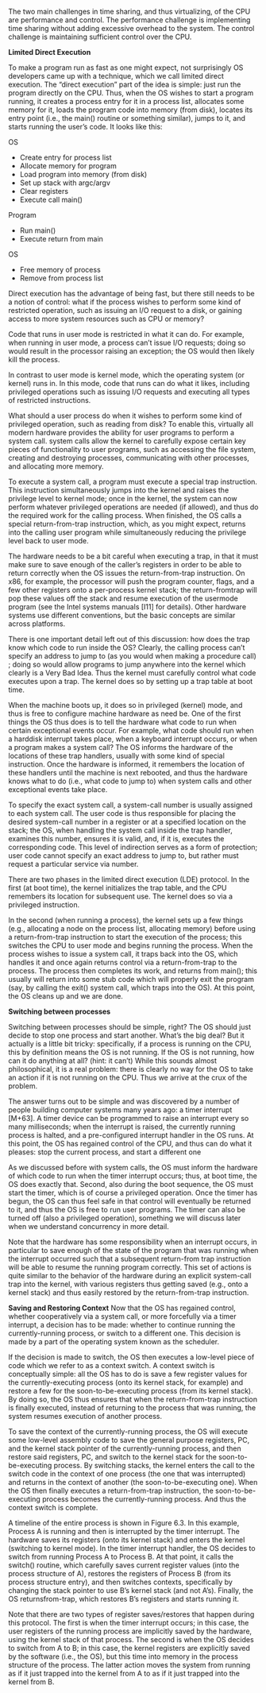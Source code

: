 The two main challenges in time sharing, and thus virtualizing, of the CPU are performance and control. 
The performance challenge is implementing time sharing without adding excessive overhead to the system. 
The control challenge is maintaining sufficient control over the CPU. 

**Limited Direct Execution** 

To make a program run as fast as one might expect, not surprisingly
OS developers came up with a technique, which we call limited direct
execution. The “direct execution” part of the idea is simple: just run the
program directly on the CPU. Thus, when the OS wishes to start a program running, 
it creates a process entry for it in a process list, allocates
some memory for it, loads the program code into memory (from disk), 
locates its entry point (i.e., the main() routine or something similar), jumps
to it, and starts running the user’s code. It looks like this: 

OS 
- Create entry for process list
- Allocate memory for program
- Load program into memory (from disk) 
- Set up stack with argc/argv
- Clear registers
- Execute call main()

Program 
- Run main()
- Execute return from main

OS 
- Free memory of process
- Remove from process list

Direct execution has the advantage of being fast, but there still needs to be a notion of control: 
what if the process wishes to perform some kind of restricted operation, such
as issuing an I/O request to a disk, or gaining access to more system
resources such as CPU or memory?

Code that runs in user mode is restricted in what it
can do. For example, when running in user mode, a process can’t issue
I/O requests; doing so would result in the processor raising an exception;
the OS would then likely kill the process.

In contrast to user mode is kernel mode, which the operating system
(or kernel) runs in. In this mode, code that runs can do what it likes, 
including privileged operations such as issuing I/O requests and executing
all types of restricted instructions.

What should a user process do when it wishes to perform some kind of privileged operation,
such as reading from disk? To enable this, virtually all modern hardware provides the ability 
for user programs to perform a system call. system calls
allow the kernel to carefully expose certain key pieces of functionality to
user programs, such as accessing the file system, creating and destroying processes, communicating 
with other processes, and allocating more memory. 

To execute a system call, a program must execute a special trap instruction. This instruction 
simultaneously jumps into the kernel and raises the privilege level to kernel mode; once in the 
kernel, the system can now perform whatever privileged operations are needed (if allowed), and thus do
the required work for the calling process. When finished, the OS calls a
special return-from-trap instruction, which, as you might expect, returns
into the calling user program while simultaneously reducing the privilege level back to user mode.

The hardware needs to be a bit careful when executing a trap, in that it
must make sure to save enough of the caller’s registers in order to be able
to return correctly when the OS issues the return-from-trap instruction.
On x86, for example, the processor will push the program counter, flags,
and a few other registers onto a per-process kernel stack; the return-fromtrap 
will pop these values off the stack and resume execution of the usermode program 
(see the Intel systems manuals [I11] for details). Other
hardware systems use different conventions, but the basic concepts are
similar across platforms.

There is one important detail left out of this discussion: how does the
trap know which code to run inside the OS? Clearly, the calling process
can’t specify an address to jump to (as you would when making a procedure call)
; doing so would allow programs to jump anywhere into the
kernel which clearly is a Very Bad Idea. Thus the kernel must carefully
control what code executes upon a trap. The kernel does so by setting up 
a trap table at boot time.

When the machine boots up, it does so in privileged (kernel) mode, and thus is free
to configure machine hardware as need be. One of the first things the OS
thus does is to tell the hardware what code to run when certain exceptional events occur.
For example, what code should run when a harddisk interrupt takes place, when a keyboard 
interrupt occurs, or when a program makes a system call? The OS informs the hardware of the
locations of these trap handlers, usually with some kind of special instruction. 
Once the hardware is informed, it remembers the location of
these handlers until the machine is next rebooted, and thus the hardware
knows what to do (i.e., what code to jump to) when system calls and other
exceptional events take place. 

To specify the exact system call, a system-call number is usually assigned to each system call. 
The user code is thus responsible for placing the desired system-call number in 
a register or at a specified location on the stack; the OS, when handling the system 
call inside the trap handler, examines this number, ensures it is valid, and, if it is, 
executes the corresponding code. This level of indirection serves as a form of protection;
user code cannot specify an exact address to jump to, but rather must
request a particular service via number.

There are two phases in the limited direct execution (LDE) protocol.
In the first (at boot time), the kernel initializes the trap table, and the
CPU remembers its location for subsequent use. The kernel does so via a
privileged instruction.

In the second (when running a process), the kernel sets up a few things
(e.g., allocating a node on the process list, allocating memory) before using a return-from-trap instruction to start the execution of the process;
this switches the CPU to user mode and begins running the process.
When the process wishes to issue a system call, it traps back into the OS,
which handles it and once again returns control via a return-from-trap
to the process. The process then completes its work, and returns from
main(); this usually will return into some stub code which will properly
exit the program (say, by calling the exit() system call, which traps into
the OS). At this point, the OS cleans up and we are done. 

**Switching between processes**

Switching between processes should be simple, right? The
OS should just decide to stop one process and start another. What’s the
big deal? But it actually is a little bit tricky: specifically, if a process is
running on the CPU, this by definition means the OS is not running. If
the OS is not running, how can it do anything at all? (hint: it can’t) While
this sounds almost philosophical, it is a real problem: there is clearly no
way for the OS to take an action if it is not running on the CPU. Thus we
arrive at the crux of the problem.

The answer turns out to be simple and was discovered by a number
of people building computer systems many years ago: a timer interrupt
[M+63]. A timer device can be programmed to raise an interrupt every
so many milliseconds; when the interrupt is raised, the currently running
process is halted, and a pre-configured interrupt handler in the OS runs.
At this point, the OS has regained control of the CPU, and thus can do
what it pleases: stop the current process, and start a different one

As we discussed before with system calls, the OS must inform the
hardware of which code to run when the timer interrupt occurs; thus,
at boot time, the OS does exactly that. Second, also during the boot
sequence, the OS must start the timer, which is of course a privileged
operation. Once the timer has begun, the OS can thus feel safe in that
control will eventually be returned to it, and thus the OS is free to run
user programs. The timer can also be turned off (also a privileged operation), 
something we will discuss later when we understand concurrency in more detail.

Note that the hardware has some responsibility when an interrupt occurs, 
in particular to save enough of the state of the program that was
running when the interrupt occurred such that a subsequent return-from
trap instruction will be able to resume the running program correctly.
This set of actions is quite similar to the behavior of the hardware during
an explicit system-call trap into the kernel, with various registers thus
getting saved (e.g., onto a kernel stack) and thus easily restored by the
return-from-trap instruction.

**Saving and Restoring Context**
Now that the OS has regained control, whether cooperatively via a system call, 
or more forcefully via a timer interrupt, a decision has to be
made: whether to continue running the currently-running process, or
switch to a different one. This decision is made by a part of the operating
system known as the scheduler.

If the decision is made to switch, the OS then executes a low-level
piece of code which we refer to as a context switch. A context switch is
conceptually simple: all the OS has to do is save a few register values
for the currently-executing process (onto its kernel stack, for example)
and restore a few for the soon-to-be-executing process (from its kernel
stack). By doing so, the OS thus ensures that when the return-from-trap
instruction is finally executed, instead of returning to the process that was
running, the system resumes execution of another process.

To save the context of the currently-running process, the OS will execute some 
low-level assembly code to save the general purpose registers, PC, and the kernel 
stack pointer of the currently-running process, and then 
restore said registers, PC, and switch to the kernel stack for the
soon-to-be-executing process. By switching stacks, the kernel enters the
call to the switch code in the context of one process (the one that was 
interrupted) and returns in the context of another (the soon-to-be-executing
one). When the OS then finally executes a return-from-trap instruction,
the soon-to-be-executing process becomes the currently-running process.
And thus the context switch is complete.

A timeline of the entire process is shown in Figure 6.3. In this example,
Process A is running and then is interrupted by the timer interrupt. The
hardware saves its registers (onto its kernel stack) and enters the kernel
(switching to kernel mode). In the timer interrupt handler, the OS decides
to switch from running Process A to Process B. At that point, it calls the
switch() routine, which carefully saves current register values (into the
process structure of A), restores the registers of Process B (from its process
structure entry), and then switches contexts, specifically by changing the
stack pointer to use B’s kernel stack (and not A’s). Finally, the OS returnsfrom-trap, 
which restores B’s registers and starts running it.

Note that there are two types of register saves/restores that happen
during this protocol. The first is when the timer interrupt occurs; in this
case, the user registers of the running process are implicitly saved by the
hardware, using the kernel stack of that process. The second is when the
OS decides to switch from A to B; in this case, the kernel registers are explicitly saved by the software (i.e., the OS), but this time into memory in
the process structure of the process. The latter action moves the system
from running as if it just trapped into the kernel from A to as if it just
trapped into the kernel from B.

